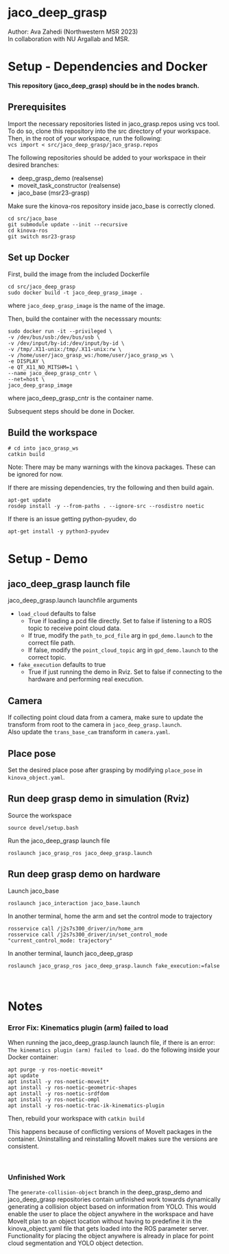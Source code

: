 # jaco_deep_grasp
Author: Ava Zahedi (Northwestern MSR 2023)  
In collaboration with NU Argallab and MSR.

# Setup - Dependencies and Docker
**This repository (jaco_deep_grasp) should be in the nodes branch.**
## Prerequisites
Import the necessary repositories listed in jaco_grasp.repos using vcs tool. To do so, clone this repository into the src directory of your workspace. Then, in the root of your workspace, run the following:  
`vcs import < src/jaco_deep_grasp/jaco_grasp.repos`

The following repositories should be added to your workspace in their desired branches:
- deep_grasp_demo (realsense)
- moveit_task_constructor (realsense)
- jaco_base (msr23-grasp)

Make sure the kinova-ros repository inside jaco_base is correctly cloned.  
```
cd src/jaco_base
git submodule update --init --recursive
cd kinova-ros
git switch msr23-grasp
```

## Set up Docker
First, build the image from the included Dockerfile  
```
cd src/jaco_deep_grasp
sudo docker build -t jaco_deep_grasp_image .
```
where `jaco_deep_grasp_image` is the name of the image.

Then, build the container with the necesssary mounts:
```
sudo docker run -it --privileged \
-v /dev/bus/usb:/dev/bus/usb \
-v /dev/input/by-id:/dev/input/by-id \
-v /tmp/.X11-unix:/tmp/.X11-unix:rw \
-v /home/user/jaco_grasp_ws:/home/user/jaco_grasp_ws \
-e DISPLAY \
-e QT_X11_NO_MITSHM=1 \
--name jaco_deep_grasp_cntr \
--net=host \
jaco_deep_grasp_image

```
where jaco_deep_grasp_cntr is the container name.

Subsequent steps should be done in Docker.  

## Build the workspace
```
# cd into jaco_grasp_ws
catkin build
```

Note: There may be many warnings with the kinova packages. These can be ignored for now.

If there are missing dependencies, try the following and then build again.
```
apt-get update
rosdep install -y --from-paths . --ignore-src --rosdistro noetic
```

If there is an issue getting python-pyudev, do  
```
apt-get install -y python3-pyudev
```

# Setup - Demo
## jaco_deep_grasp launch file
jaco_deep_grasp.launch launchfile arguments
* `load_cloud` defaults to false
    * True if loading a pcd file directly. Set to false if listening to a ROS topic to receive point cloud data.
    * If true, modify the `path_to_pcd_file` arg in `gpd_demo.launch` to the correct file path.
    * If false, modify the `point_cloud_topic` arg in `gpd_demo.launch` to the correct topic.
* `fake_execution` defaults to true
    * True if just running the demo in Rviz. Set to false if connecting to the hardware and performing real execution.

## Camera
If collecting point cloud data from a camera, make sure to update the transform from root to the camera in `jaco_deep_grasp.launch`.  
Also update the `trans_base_cam` transform in `camera.yaml`.

## Place pose
Set the desired place pose after grasping by modifying `place_pose` in `kinova_object.yaml`.

## Run deep grasp demo in simulation (Rviz)
Source the workspace
```
source devel/setup.bash
```

Run the jaco_deep_grasp launch file
```
roslaunch jaco_grasp_ros jaco_deep_grasp.launch
```

## Run deep grasp demo on hardware
Launch jaco_base
```
roslaunch jaco_interaction jaco_base.launch
```

In another terminal, home the arm and set the control mode to trajectory
```
rosservice call /j2s7s300_driver/in/home_arm
rosservice call /j2s7s300_driver/in/set_control_mode "current_control_mode: trajectory"
```

In another terminal, launch jaco_deep_grasp
```
roslaunch jaco_grasp_ros jaco_deep_grasp.launch fake_execution:=false
```
<br>

# Notes
### Error Fix: Kinematics plugin (arm) failed to load
When running the jaco_deep_grasp.launch launch file, if there is an error: `The kinematics plugin (arm) failed to load.` do the following inside your Docker container:
```
apt purge -y ros-noetic-moveit*
apt update
apt install -y ros-noetic-moveit*
apt install -y ros-noetic-geometric-shapes
apt install -y ros-noetic-srdfdom
apt install -y ros-noetic-ompl
apt install -y ros-noetic-trac-ik-kinematics-plugin
```

Then, rebuild your workspace with `catkin build`

This happens because of conflicting versions of MoveIt packages in the container. Uninstalling and reinstalling MoveIt makes sure the versions are consistent.

<br>

### Unfinished Work
The `generate-collision-object` branch in the deep_grasp_demo and jaco_deep_grasp repositories contain unfinished work towards dynamically generating a collision object based on information from YOLO. This would enable the user to place the object anywhere in the workspace and have MoveIt plan to an object location without having to predefine it in the kinova_object.yaml file that gets loaded into the ROS parameter server. Functionality for placing the object anywhere is already in place for point cloud segmentation and YOLO object detection.
